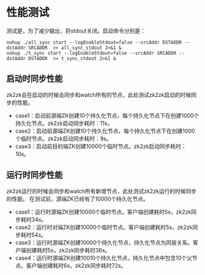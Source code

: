 # 性能测试
测试是，为了减少输出，将stdout关闭。启动命令分别是：
```
nohup ./all_sync start --logEnableStdout=false --srcAddr DSTADDR --dstAddr SRCADDR  >> all_sync_stdout 2>&1 &
nohup ./t_sync start --logEnableStdout=false --srcAddr SRCADDR --dstAddr DSTADDR  >> t_sync_stdout 2>&1 &
```

## 启动时同步性能
zk2zk会在启动的时候会同步和watch所有的节点，此处测试zk2zk启动的时候同步的性能。
- case1：启动前源端ZK创建10个持久化节点，每个持久化节点下在创建1000个持久化节点。zk2zk启动同步耗时：11s。
- case2：启动前源端ZK创建10个持久化节点，每个持久化节点下在创建1000个临时节点。zk2zk启动同步耗时：9s。
- case3：启动前目的端ZK创建10000个临时节点。zk2zk启动同步耗时：10s。

## 运行时同步性能
zk2zk运行的时候会同步和watch所有新增节点，此处测试zk2zk运行的时候同步的性能。
在测试前，源端ZK已经有了10000个持久化节点。

- case1：运行时源端ZK创建10000个临时节点。客户端创建耗时5s，zk2zk同步耗时34s。
- case2：运行时对端ZK创建10000个临时节点。客户端创建耗时5s，zk2zk同步耗时54s。
- case3：运行时源端ZK创建10000个持久化节点，持久化节点为同层关系。客户端创建耗时5s，zk2zk同步耗时36s。
- case4：运行时源端ZK创建10010个持久化节点，持久化节点中包含10个父节点。客户端创建耗时6s，zk2zk同步耗时72s。